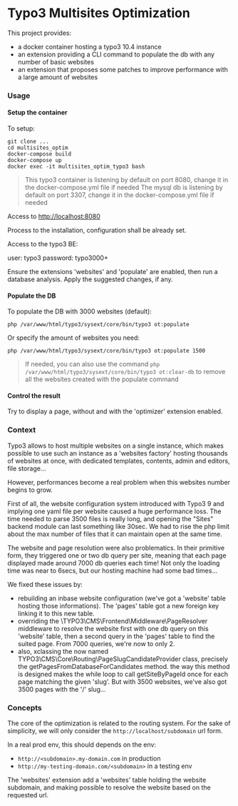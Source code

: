# Typo3 Multisites Optimization

This project provides:

* a docker container hosting a typo3 10.4 instance 
* an extension providing a CLI command to populate the db with any number of basic websites
* an extension that proposes some patches to improve performance with a large amount of websites

### Usage

#### Setup the container

To setup:

    git clone ...
    cd multisites_optim
    docker-compose build
    docker-compose up
    docker exec -it multisites_optim_typo3 bash

> This typo3 container is listening by default on port 8080, change it in the docker-compose.yml file if needed
> The mysql db is listening by default on port 3307, change it in the docker-compose.yml file if needed

Access to [http://localhost:8080](http://localhost:8080)

Process to the installation, configuration shall be already set.

Access to the typo3 BE:

user: typo3
password: typo3000+

Ensure the extensions 'websites' and 'populate' are enabled, then run a database analysis.
Apply the suggested changes, if any.

#### Populate the DB

To populate the DB with 3000 websites (default):

    php /var/www/html/typo3/sysext/core/bin/typo3 ot:populate

Or specify the amount of websites you need:

    php /var/www/html/typo3/sysext/core/bin/typo3 ot:populate 1500

> If needed, you can also use the command `php /var/www/html/typo3/sysext/core/bin/typo3 ot:clear-db` to remove all
> the websites created with the populate command

#### Control the result

Try to display a page, without and with the 'optimizer' extension enabled.


### Context

Typo3 allows to host multiple websites on a single instance, which makes possible to use such an instance
as a 'websites factory' hosting thousands of websites at once, with dedicated templates, contents, admin and editors,
file storage...

However, performances become a real problem when this websites number begins to grow.

First of all, the website configuration system introduced with Typo3 9  and implying one yaml file per website 
caused a huge performance loss. The time needed to parse 3500 files is really long, and opening the "Sites" 
backend module can last something like 30sec. We had to rise the php limit about the max number of files that 
it can maintain open at the same time.

The website and page resolution were also problematics. 
In their primitive form, they triggered one or two db query per site, meaning that each page displayed made around 7000 
db queries each time! Not only the loading time was near to 6secs, but our hosting machine had some bad times...

We fixed these issues by:
* rebuilding an inbase website configuration (we've got a 'website' table hosting those informations). The 'pages' table got a new foreign key linking it to this new table.
* overriding the \TYPO3\CMS\Frontend\Middleware\PageResolver middleware to resolve the website first with one db query on this 'website' table, then
  a second query in the 'pages' table to find the suited page. From 7000 queries, we're now to only 2.
* also, xclassing the now named TYPO3\CMS\Core\Routing\PageSlugCandidateProvider class, precisely the getPagesFromDatabaseForCandidates method. the way this method is designed makes the while loop to call getSiteByPageId once for each page matching the given 'slug'. But with 3500 websites, we've also got 3500 pages with the '/' slug...


### Concepts

The core of the optimization is related to the routing system. For the sake of simplicity, we will only consider
the `http://localhost/subdomain` url form.

In a real prod env, this should depends on the env:

* `http://<subdomain>.my-domain.com` in production
* `http://my-testing-domain.com/<subdomain>` in a testing env

The 'websites' extension add a 'websites' table holding the website subdomain, and making possible to resolve 
the website based on the requested url.



